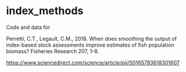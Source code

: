 # index_methods

Code and data for

Perretti, C.T., Legault, C.M., 2018. When does smoothing the output of index-based stock assessments improve estimates of fish population biomass? Fisheries Research 207, 1–8. 


https://www.sciencedirect.com/science/article/pii/S0165783618301607
